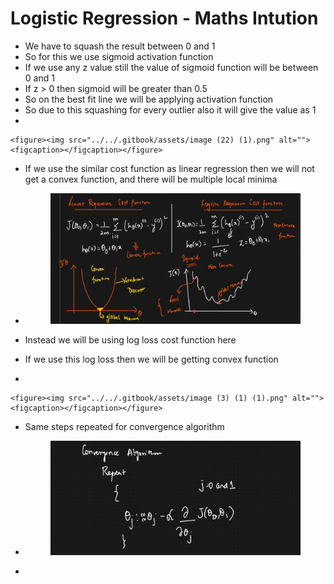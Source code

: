 # Logistic Regression - Maths Intution

* &#x20;We have to squash the result between 0 and 1
* So for this we use sigmoid activation function
* If we use any z value still the value of sigmoid function will be between 0 and 1
* If z > 0 then sigmoid will be greater than 0.5
* So on the best fit line we will be applying activation function
* So due to this squashing for every outlier also it will give the value as 1&#x20;
*

    <figure><img src="../../.gitbook/assets/image (22) (1).png" alt=""><figcaption></figcaption></figure>
* &#x20;If we use the similar cost function as linear regression then we will not get a convex function, and there will be multiple local minima
*   &#x20;

    <figure><img src="../../.gitbook/assets/image (1) (1) (1).png" alt=""><figcaption></figcaption></figure>
* Instead we will be using log loss cost function here
* If we use this log loss then we will be getting convex function
*

    <figure><img src="../../.gitbook/assets/image (3) (1) (1).png" alt=""><figcaption></figcaption></figure>
* &#x20;Same steps repeated for convergence algorithm
*   &#x20;

    <figure><img src="../../.gitbook/assets/image (4) (1) (1).png" alt=""><figcaption></figcaption></figure>
*
